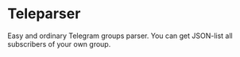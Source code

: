 # Teleparser
Easy and ordinary Telegram groups parser. You can get JSON-list all subscribers of your own group.
